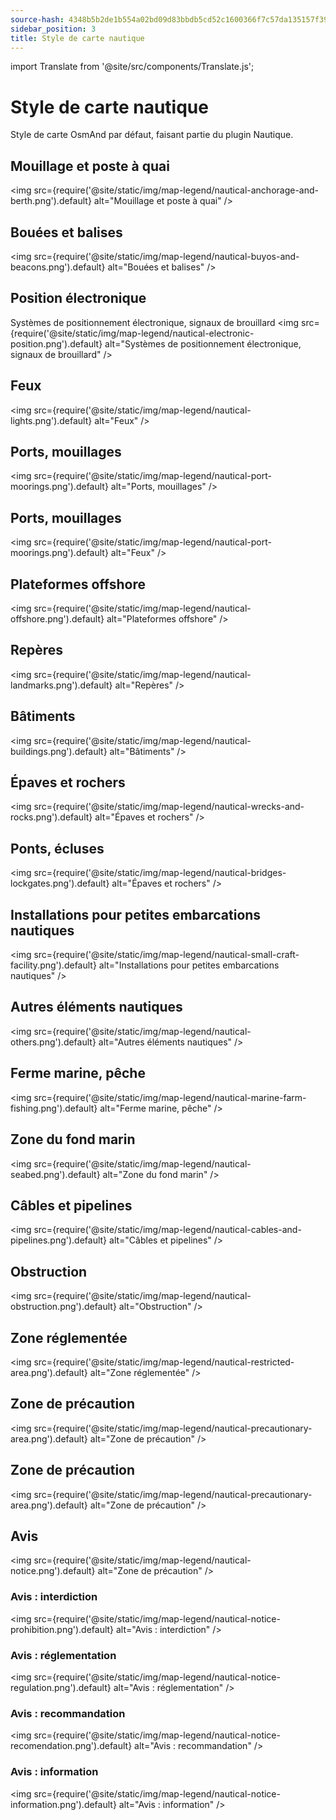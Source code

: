 ```yaml
---
source-hash: 4348b5b2de1b554a02bd09d83bbdb5cd52c1600366f7c57da135157f39195fa0 
sidebar_position: 3
title: Style de carte nautique
---
```

import Translate from '@site/src/components/Translate.js';

# Style de carte nautique
Style de carte OsmAnd par défaut, faisant partie du plugin Nautique.
<Translate android="yes" id="nautical_render_descr" />

## Mouillage et poste à quai
<img src={require('@site/static/img/map-legend/nautical-anchorage-and-berth.png').default} alt="Mouillage et poste à quai" />

## Bouées et balises
<img src={require('@site/static/img/map-legend/nautical-buyos-and-beacons.png').default} alt="Bouées et balises" />

## Position électronique
Systèmes de positionnement électronique, signaux de brouillard
<img src={require('@site/static/img/map-legend/nautical-electronic-position.png').default} alt="Systèmes de positionnement électronique, signaux de brouillard" />

## Feux

<img src={require('@site/static/img/map-legend/nautical-lights.png').default} alt="Feux" />

## Ports, mouillages
<img src={require('@site/static/img/map-legend/nautical-port-moorings.png').default} alt="Ports, mouillages" />

## Ports, mouillages
<img src={require('@site/static/img/map-legend/nautical-port-moorings.png').default} alt="Feux" />

## Plateformes offshore
<img src={require('@site/static/img/map-legend/nautical-offshore.png').default} alt="Plateformes offshore" />

## Repères
<img src={require('@site/static/img/map-legend/nautical-landmarks.png').default} alt="Repères" />

## Bâtiments
<img src={require('@site/static/img/map-legend/nautical-buildings.png').default} alt="Bâtiments" />

## Épaves et rochers
<img src={require('@site/static/img/map-legend/nautical-wrecks-and-rocks.png').default} alt="Épaves et rochers" />

## Ponts, écluses
<img src={require('@site/static/img/map-legend/nautical-bridges-lockgates.png').default} alt="Épaves et rochers" />


## Installations pour petites embarcations nautiques
<img src={require('@site/static/img/map-legend/nautical-small-craft-facility.png').default} alt="Installations pour petites embarcations nautiques" />

## Autres éléments nautiques
<img src={require('@site/static/img/map-legend/nautical-others.png').default} alt="Autres éléments nautiques" />

## Ferme marine, pêche
<img src={require('@site/static/img/map-legend/nautical-marine-farm-fishing.png').default} alt="Ferme marine, pêche" />

## Zone du fond marin
<img src={require('@site/static/img/map-legend/nautical-seabed.png').default} alt="Zone du fond marin" />


## Câbles et pipelines
<img src={require('@site/static/img/map-legend/nautical-cables-and-pipelines.png').default} alt="Câbles et pipelines" />


## Obstruction
<img src={require('@site/static/img/map-legend/nautical-obstruction.png').default} alt="Obstruction" />


## Zone réglementée
<img src={require('@site/static/img/map-legend/nautical-restricted-area.png').default} alt="Zone réglementée" />

## Zone de précaution
<img src={require('@site/static/img/map-legend/nautical-precautionary-area.png').default} alt="Zone de précaution" />

## Zone de précaution
<img src={require('@site/static/img/map-legend/nautical-precautionary-area.png').default} alt="Zone de précaution" />

## Avis
<img src={require('@site/static/img/map-legend/nautical-notice.png').default} alt="Zone de précaution" />

### Avis : interdiction
<img src={require('@site/static/img/map-legend/nautical-notice-prohibition.png').default} alt="Avis : interdiction" />

### Avis : réglementation
<img src={require('@site/static/img/map-legend/nautical-notice-regulation.png').default} alt="Avis : réglementation" />

### Avis : recommandation
<img src={require('@site/static/img/map-legend/nautical-notice-recomendation.png').default} alt="Avis : recommandation" />

### Avis : information
<img src={require('@site/static/img/map-legend/nautical-notice-information.png').default} alt="Avis : information" />

